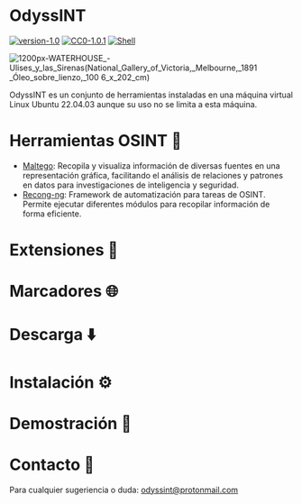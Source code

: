 # OdyssINT 

[![version-1.0](https://img.shields.io/badge/version-1.0-green)](https://github.com/javi-ag/OdyssINT/releases/tag/pre-release)
[![CC0-1.0.1](https://img.shields.io/badge/license-cc0-blue)](https://github.com/javi-ag/OdyssINT/tree/main?tab=CC0-1.0-1-ov-file#)
[![Shell](https://img.shields.io/badge/language-shell-red)](https://img.shields.io/badge/language-shell-red)

![1200px-WATERHOUSE_-_Ulises_y_las_Sirenas_(National_Gallery_of_Victoria,_Melbourne,_1891 _Óleo_sobre_lienzo,_100 6_x_202_cm)](https://github.com/javi-ag/OdyssINT/assets/153739397/b28f54ea-95cf-4b0f-a452-8afa41628b55)


OdyssINT es un conjunto de herramientas instaladas en una máquina virtual Linux Ubuntu 22.04.03 aunque su uso no se limita a esta máquina.

# Herramientas OSINT :diving_mask:
* [Maltego](https://www.maltego.com/): Recopila y visualiza información de diversas fuentes en una representación gráfica, facilitando el análisis de relaciones y patrones en datos para investigaciones de inteligencia y seguridad.
* [Recong-ng](https://github.com/lanmaster53/recon-ng): Framework de automatización para tareas de OSINT. Permite ejecutar diferentes módulos para recopilar información de forma eficiente.



# Extensiones :jigsaw:		

# Marcadores :globe_with_meridians:	

# Descarga :arrow_down:

# Instalación :gear:	
  
# Demostración :compass:		

# Contacto :incoming_envelope:	
Para cualquier sugeriencia o duda:
odyssint@protonmail.com
